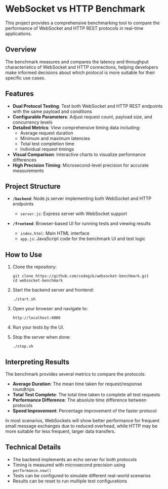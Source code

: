 # WebSocket vs HTTP Benchmark

This project provides a comprehensive benchmarking tool to compare the performance of WebSocket and HTTP REST protocols in real-time applications.

## Overview

The benchmark measures and compares the latency and throughput characteristics of WebSocket and HTTP connections, helping developers make informed decisions about which protocol is more suitable for their specific use cases.

## Features

- **Dual Protocol Testing**: Test both WebSocket and HTTP REST endpoints with the same payload and conditions
- **Configurable Parameters**: Adjust request count, payload size, and concurrency levels
- **Detailed Metrics**: View comprehensive timing data including:
  - Average request duration
  - Minimum and maximum latencies 
  - Total test completion time
  - Individual request timings
- **Visual Comparison**: Interactive charts to visualize performance differences
- **High Precision Timing**: Microsecond-level precision for accurate measurements

## Project Structure

- **`/backend`**: Node.js server implementing both WebSocket and HTTP endpoints
  - `server.js`: Express server with WebSocket support

- **`/frontend`**: Browser-based UI for running tests and viewing results
  - `index.html`: Main HTML interface
  - `app.js`: JavaScript code for the benchmark UI and test logic

## How to Use

1. Clone the repository:
   ```
   git clone https://github.com/codegik/websocket-benchmark.git
   cd websocket-benchmark
   ```
2. Start the backend server and frontend:
   ```
   ./start.sh
   ```

3. Open your browser and navigate to:
   ```
   http://localhost:4000
   ```
4. Run your tests by the UI.

5. Stop the server when done:
   ```
   ./stop.sh
   ```

## Interpreting Results

The benchmark provides several metrics to compare the protocols:

- **Average Duration**: The mean time taken for request/response roundtrips
- **Total Test Complete**: The total time taken to complete all test requests
- **Performance Difference**: The absolute time difference between protocols
- **Speed Improvement**: Percentage improvement of the faster protocol

In most scenarios, WebSockets will show better performance for frequent small message exchanges due to reduced overhead, while HTTP may be more suitable for less frequent, larger data transfers.

## Technical Details

- The backend implements an echo server for both protocols
- Timing is measured with microsecond precision using `performance.now()`
- Tests can be configured to simulate different real-world scenarios
- Results can be reset to run multiple test configurations
